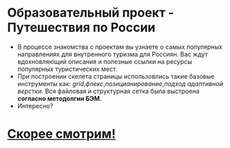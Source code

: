 # Образовательный проект - Путешествия по России  
* В процессе знакомства с проектам вы узнаете о самых популярных направлениях для внутренного туризма для Россиян. Вас ждут вдохновляющий описания и полезные ссылки на ресурсы популярных туристических мест. 
* При построении скелета страницы использовлись такие базовые инструменты как: *grid*,*флекс*,*позицианирование*,*подход адаптивной верстки*. Вся файловая и структурная сетка была выстроена **согласно методолгии БЭМ.**
* Интересно?  
#  [Cкорее смотрим!](https://amiulu.github.io/trevel-another-project/)